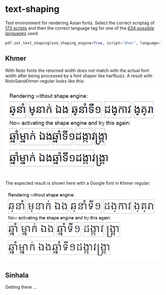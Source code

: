# text-shaping

Test environment for rendering Asian fonts. Select the correct scriptag of [173 scripts](https://learn.microsoft.com/en-us/typography/opentype/spec/scripttags) and then the correct language tag for one of the [634 possible languages](https://learn.microsoft.com/en-us/typography/opentype/spec/languagetags) used.

``` py
pdf.set_text_shaping(use_shaping_engine=True, script="khmr", language="khm")
```

## Khmer

With Noto fonts the returned width does not match with the actual font width after being processed by a font shaper like harfbuzz. A result with NotoSansKhmer-regular looks like this:

![Noto sans](docs/NotoSans.png)

The expected result is shown here with a Google font in Khmer regular:

![Google font](docs/GoogleFont.png)

## Sinhala

Getting there ...
